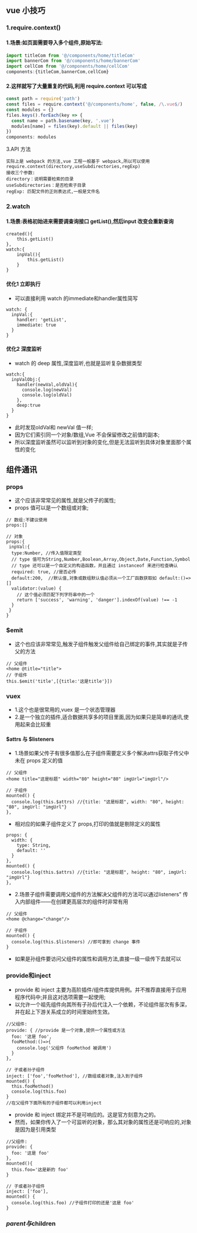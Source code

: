 ## vue 小技巧
### 1.require.context()
#### 1.场景:如页面需要导入多个组件,原始写法:

```js
import titleCom from '@/components/home/titleCom'
import bannerCom from '@/components/home/bannerCom'
import cellCom from '@/components/home/cellCom'
components:{titleCom,bannerCom,cellCom}
```

#### 2.这样就写了大量重复的代码,利用 require.context 可以写成

```js
const path = require('path')
const files = require.context('@/components/home', false, /\.vue$/)
const modules = {}
files.keys().forEach(key => {
  const name = path.basename(key, '.vue')
  modules[name] = files(key).default || files(key)
})
components: modules
```

3.API 方法

```$xslt
实际上是 webpack 的方法,vue 工程一般基于 webpack,所以可以使用
require.context(directory,useSubdirectories,regExp)
接收三个参数:
directory：说明需要检索的目录
useSubdirectories：是否检索子目录
regExp: 匹配文件的正则表达式,一般是文件名
```

### 2.watch

#### 1.场景:表格初始进来需要调查询接口 getList(),然后input 改变会重新查询

```vue
created(){
    this.getList()
},
watch:{
    inpVal(){
        this.getList()
    }
}
```

#### 优化1 立即执行
- 可以直接利用 watch 的immediate和handler属性简写

```vue
watch: {
  inpVal:{
    handler: 'getList',
    immediate: true
  }
}
```

#### 优化2 深度监听
- watch 的 deep 属性,深度监听,也就是监听复杂数据类型

```vue
watch:{
  inpValObj:{
    handler(newVal,oldVal){
      console.log(newVal)
      console.log(oldVal)
    },
    deep:true
  }
}
```

- 此时发现oldVal和 newVal 值一样;
- 因为它们索引同一个对象/数组,Vue 不会保留修改之前值的副本;
- 所以深度监听虽然可以监听到对象的变化,但是无法监听到具体对象里面那个属性的变化

## 组件通讯

### props
- 这个应该非常常见的属性,就是父传子的属性;
- props 值可以是一个数组或对象;

```vue
// 数组:不建议使用
props:[]

// 对象
props:{
 inpVal:{
  type:Number, //传入值限定类型
  // type 值可为String,Number,Boolean,Array,Object,Date,Function,Symbol
  // type 还可以是一个自定义的构造函数，并且通过 instanceof 来进行检查确认
  required: true, //是否必传
  default:200,  //默认值,对象或数组默认值必须从一个工厂函数获取如 default:()=>[]
  validator:(value) {
    // 这个值必须匹配下列字符串中的一个
    return ['success', 'warning', 'danger'].indexOf(value) !== -1
  }
 }
}
```

### $emit
- 这个也应该非常常见,触发子组件触发父组件给自己绑定的事件,其实就是子传父的方法

```vue
// 父组件
<home @title="title">
// 子组件
this.$emit('title',[{title:'这是title'}])
```

### vuex
- 1.这个也是很常用的,vuex 是一个状态管理器
- 2.是一个独立的插件,适合数据共享多的项目里面,因为如果只是简单的通讯,使用起来会比较重

#### $attrs 与 $listeners

- 1.场景如果父传子有很多值那么在子组件需要定义多个解决attrs获取子传父中未在 props 定义的值

```vue
// 父组件
<home title="这是标题" width="80" height="80" imgUrl="imgUrl"/>

// 子组件
mounted() {
  console.log(this.$attrs) //{title: "这是标题", width: "80", height: "80", imgUrl: "imgUrl"}
},
```

- 相对应的如果子组件定义了 props,打印的值就是剔除定义的属性

```vue
props: {
  width: {
    type: String,
    default: ''
  }
},
mounted() {
  console.log(this.$attrs) //{title: "这是标题", height: "80", imgUrl: "imgUrl"}
},
```

- 2.场景子组件需要调用父组件的方法解决父组件的方法可以通过listeners" 传入内部组件——在创建更高层次的组件时非常有用

```vue
// 父组件
<home @change="change"/>

// 子组件
mounted() {
  console.log(this.$listeners) //即可拿到 change 事件
}
```

- 如果是孙组件要访问父组件的属性和调用方法,直接一级一级传下去就可以

### provide和inject

- provide 和 inject 主要为高阶插件/组件库提供用例。并不推荐直接用于应用程序代码中;并且这对选项需要一起使用;
- 以允许一个祖先组件向其所有子孙后代注入一个依赖，不论组件层次有多深，并在起上下游关系成立的时间里始终生效。

```vue
//父组件:
provide: { //provide 是一个对象,提供一个属性或方法
  foo: '这是 foo',
  fooMethod:()=>{
    console.log('父组件 fooMethod 被调用')
  }
},

// 子或者孙子组件
inject: ['foo','fooMethod'], //数组或者对象,注入到子组件
mounted() {
  this.fooMethod()
  console.log(this.foo)
}
//在父组件下面所有的子组件都可以利用inject
```

- provide 和 inject 绑定并不是可响应的。这是官方刻意为之的。
- 然而，如果你传入了一个可监听的对象，那么其对象的属性还是可响应的,对象是因为是引用类型

```vue
//父组件:
provide: { 
  foo: '这是 foo'
},
mounted(){
  this.foo='这是新的 foo'
}

// 子或者孙子组件
inject: ['foo'], 
mounted() {
  console.log(this.foo) //子组件打印的还是'这是 foo'
}
```

### $parent与$children
